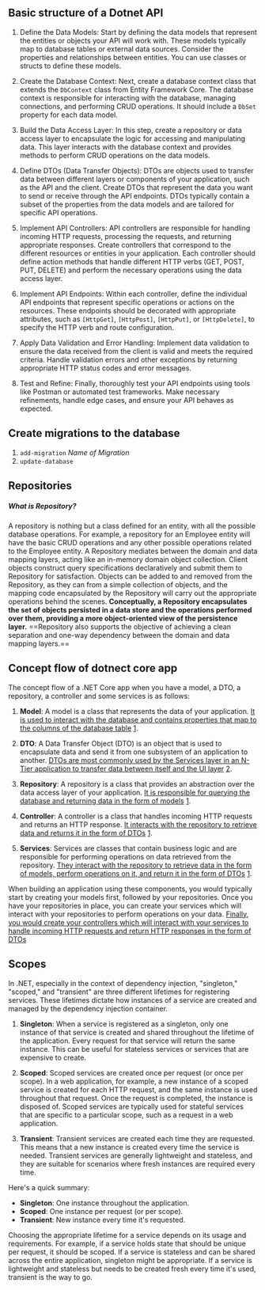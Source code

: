 ## Basic structure of a Dotnet API 
1. Define the Data Models: Start by defining the data models that represent the entities or objects your API will work with. These models typically map to database tables or external data sources. Consider the properties and relationships between entities. You can use classes or structs to define these models.
    
2. Create the Database Context: Next, create a database context class that extends the `DbContext` class from Entity Framework Core. The database context is responsible for interacting with the database, managing connections, and performing CRUD operations. It should include a `DbSet` property for each data model.
    
3. Build the Data Access Layer: In this step, create a repository or data access layer to encapsulate the logic for accessing and manipulating data. This layer interacts with the database context and provides methods to perform CRUD operations on the data models.
    
4. Define DTOs (Data Transfer Objects): DTOs are objects used to transfer data between different layers or components of your application, such as the API and the client. Create DTOs that represent the data you want to send or receive through the API endpoints. DTOs typically contain a subset of the properties from the data models and are tailored for specific API operations.
    
5. Implement API Controllers: API controllers are responsible for handling incoming HTTP requests, processing the requests, and returning appropriate responses. Create controllers that correspond to the different resources or entities in your application. Each controller should define action methods that handle different HTTP verbs (GET, POST, PUT, DELETE) and perform the necessary operations using the data access layer.
    
6. Implement API Endpoints: Within each controller, define the individual API endpoints that represent specific operations or actions on the resources. These endpoints should be decorated with appropriate attributes, such as `[HttpGet]`, `[HttpPost]`, `[HttpPut]`, or `[HttpDelete]`, to specify the HTTP verb and route configuration.
    
7. Apply Data Validation and Error Handling: Implement data validation to ensure the data received from the client is valid and meets the required criteria. Handle validation errors and other exceptions by returning appropriate HTTP status codes and error messages.
    
8. Test and Refine: Finally, thoroughly test your API endpoints using tools like Postman or automated test frameworks. Make necessary refinements, handle edge cases, and ensure your API behaves as expected.
## Create migrations to the database

1. `add-migration` *Name of Migration*
2. `update-database`

## Repositories

##### **What is Repository?**

A repository is nothing but a class defined for an entity, with all the possible database operations. For example, a repository for an Employee entity will have the basic CRUD operations and any other possible operations related to the Employee entity.
A Repository mediates between the domain and data mapping layers, acting like an in-memory domain object collection. Client objects construct query specifications declaratively and submit them to Repository for satisfaction. Objects can be added to and removed from the Repository, as they can from a simple collection of objects, and the mapping code encapsulated by the Repository will carry out the appropriate operations behind the scenes. **Conceptually, a Repository encapsulates the set of objects persisted in a data store and the operations performed over them, providing a more object-oriented view of the persistence layer.** ==Repository also supports the objective of achieving a clean separation and one-way dependency between the domain and data mapping layers.==

## Concept flow of dotnect core app

The concept flow of a .NET Core app when you have a model, a DTO, a repository, a controller and some services is as follows:

1. **Model**: A model is a class that represents the data of your application. [It is used to interact with the database and contains properties that map to the columns of the database table](https://learn.microsoft.com/en-us/aspnet/core/tutorials/first-mvc-app/adding-model?view=aspnetcore-7.0) [1](https://learn.microsoft.com/en-us/aspnet/core/tutorials/first-mvc-app/adding-model?view=aspnetcore-7.0).
    
2. **DTO**: A Data Transfer Object (DTO) is an object that is used to encapsulate data and send it from one subsystem of an application to another. [DTOs are most commonly used by the Services layer in an N-Tier application to transfer data between itself and the UI layer](https://stackoverflow.com/questions/1051182/what-is-a-data-transfer-object-dto) [2](https://stackoverflow.com/questions/1051182/what-is-a-data-transfer-object-dto).
    
3. **Repository**: A repository is a class that provides an abstraction over the data access layer of your application. [It is responsible for querying the database and returning data in the form of models](https://learn.microsoft.com/en-us/aspnet/core/tutorials/first-mvc-app/adding-model?view=aspnetcore-7.0) [1](https://learn.microsoft.com/en-us/aspnet/core/tutorials/first-mvc-app/adding-model?view=aspnetcore-7.0).
    
4. **Controller**: A controller is a class that handles incoming HTTP requests and returns an HTTP response. [It interacts with the repository to retrieve data and returns it in the form of DTOs](https://learn.microsoft.com/en-us/aspnet/core/tutorials/first-mvc-app/adding-model?view=aspnetcore-7.0) [1](https://learn.microsoft.com/en-us/aspnet/core/tutorials/first-mvc-app/adding-model?view=aspnetcore-7.0).
    
5. **Services**: Services are classes that contain business logic and are responsible for performing operations on data retrieved from the repository. [They interact with the repository to retrieve data in the form of models, perform operations on it, and return it in the form of DTOs](https://learn.microsoft.com/en-us/aspnet/core/tutorials/first-mvc-app/adding-model?view=aspnetcore-7.0) [1](https://learn.microsoft.com/en-us/aspnet/core/tutorials/first-mvc-app/adding-model?view=aspnetcore-7.0).
    

When building an application using these components, you would typically start by creating your models first, followed by your repositories. Once you have your repositories in place, you can create your services which will interact with your repositories to perform operations on your data. [Finally, you would create your controllers which will interact with your services to handle incoming HTTP requests and return HTTP responses in the form of DTOs](https://learn.microsoft.com/en-us/aspnet/core/tutorials/first-mvc-app/adding-model?view=aspnetcore-7.0)

## Scopes
In .NET, especially in the context of dependency injection, "singleton," "scoped," and "transient" are three different lifetimes for registering services. These lifetimes dictate how instances of a service are created and managed by the dependency injection container.

1. **Singleton**: When a service is registered as a singleton, only one instance of that service is created and shared throughout the lifetime of the application. Every request for that service will return the same instance. This can be useful for stateless services or services that are expensive to create.
    
2. **Scoped**: Scoped services are created once per request (or once per scope). In a web application, for example, a new instance of a scoped service is created for each HTTP request, and the same instance is used throughout that request. Once the request is completed, the instance is disposed of. Scoped services are typically used for stateful services that are specific to a particular scope, such as a request in a web application.
    
3. **Transient**: Transient services are created each time they are requested. This means that a new instance is created every time the service is needed. Transient services are generally lightweight and stateless, and they are suitable for scenarios where fresh instances are required every time.
    

Here's a quick summary:

- **Singleton**: One instance throughout the application.
- **Scoped**: One instance per request (or per scope).
- **Transient**: New instance every time it's requested.

Choosing the appropriate lifetime for a service depends on its usage and requirements. For example, if a service holds state that should be unique per request, it should be scoped. If a service is stateless and can be shared across the entire application, singleton might be appropriate. If a service is lightweight and stateless but needs to be created fresh every time it's used, transient is the way to go.